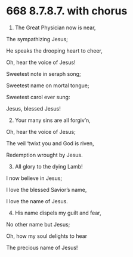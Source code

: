 # 668 8.7.8.7. with chorus

1.  The Great Physician now is near,

The sympathizing Jesus;

He speaks the drooping heart to cheer,

Oh, hear the voice of Jesus!

Sweetest note in seraph song;

Sweetest name on mortal tongue;

Sweetest carol ever sung:

Jesus, blessed Jesus!

2.  Your many sins are all forgiv’n,

Oh, hear the voice of Jesus;

The veil ‘twixt you and God is riven,

Redemption wrought by Jesus.

3.  All glory to the dying Lamb!

I now believe in Jesus;

I love the blessed Savior’s name,

I love the name of Jesus.

4.  His name dispels my guilt and fear,

No other name but Jesus;

Oh, how my soul delights to hear

The precious name of Jesus!

